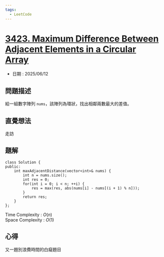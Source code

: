 ```yaml
---
tags:
  - LeetCode
---
```


# [3423. Maximum Difference Between Adjacent Elements in a Circular Array](https://leetcode.com/problems/maximum-difference-between-adjacent-elements-in-a-circular-array/description/)  

+ 日期 : 2025/06/12  

## 問題描述  

給一組數字陣列 `nums`，該陣列為環狀，找出相鄰兩數最大的差值。  

## 直覺想法  

走訪

## 題解  

```cpp=
class Solution {
public:
    int maxAdjacentDistance(vector<int>& nums) {
        int n = nums.size();
        int res = 0;
        for(int i = 0; i < n; ++i) {
            res = max(res, abs(nums[i] - nums[(i + 1) % n]));
        }
        return res;
    }
};
```

Time Complexity : $O(n)$  
Space Complexity : $O(1)$  

## 心得  

又一題別浪費時間的白癡題目  

